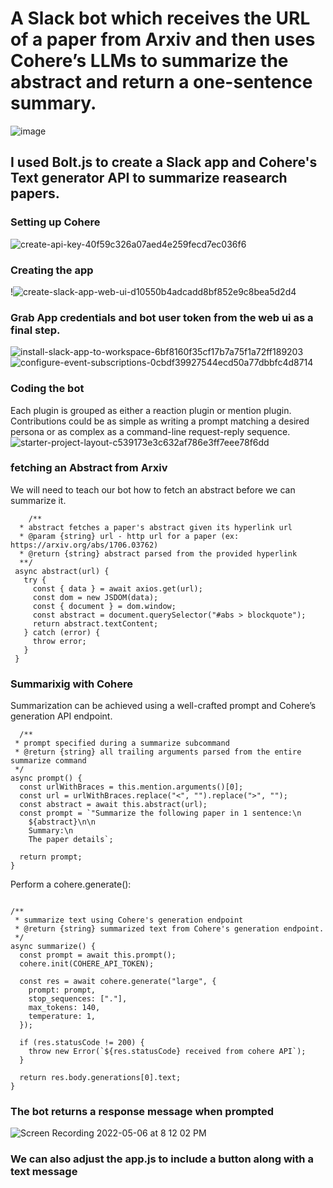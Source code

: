 
# A Slack bot which receives the URL of a paper from Arxiv and then uses Cohere’s LLMs to summarize the abstract and return a one-sentence summary.
![image](https://user-images.githubusercontent.com/63557848/167219007-156db099-9ab3-4bd3-942e-3df1558b3b03.png)

## I used Bolt.js to create a Slack app and Cohere's Text generator API to summarize reasearch papers.

### Setting up Cohere
![create-api-key-40f59c326a07aed4e259fecd7ec036f6](https://user-images.githubusercontent.com/63557848/167220054-f7de55c8-fe02-4c4d-ac30-8be049df72d1.gif)

### Creating the app 
!![create-slack-app-web-ui-d10550b4adcadd8bf852e9c8bea5d2d4](https://user-images.githubusercontent.com/63557848/167220073-a006bc11-291c-412e-8945-d943d94b3082.gif)

### Grab App credentials and bot user token from the web ui as a final step.
![install-slack-app-to-workspace-6bf8160f35cf17b7a75f1a72ff189203](https://user-images.githubusercontent.com/63557848/167220142-ad02e580-c96e-4a7b-9536-c8a5c4c29d9a.gif)
![configure-event-subscriptions-0cbdf39927544ecd50a77dbbfc4d8714](https://user-images.githubusercontent.com/63557848/167220173-041d8fae-0bc9-4bd1-8a40-d5bce87340b7.gif)

### Coding the bot
Each plugin is grouped as either a reaction plugin or mention plugin. Contributions could be as simple as writing a prompt matching a desired persona or as complex as a command-line request-reply sequence.
![starter-project-layout-c539173e3c632af786e3ff7eee78f6dd](https://user-images.githubusercontent.com/63557848/167220223-03dc9df9-71f6-4391-b769-d6b7ead7e45d.gif)

### fetching an Abstract from Arxiv
We will need to teach our bot how to fetch an abstract before we can summarize it.

 ```
     /**
   * abstract fetches a paper's abstract given its hyperlink url
   * @param {string} url - http url for a paper (ex: https://arxiv.org/abs/1706.03762)
   * @return {string} abstract parsed from the provided hyperlink
   **/
  async abstract(url) {
    try {
      const { data } = await axios.get(url);
      const dom = new JSDOM(data);
      const { document } = dom.window;
      const abstract = document.querySelector("#abs > blockquote");
      return abstract.textContent;
    } catch (error) {
      throw error;
    }
  }
  ```
  
  ### Summarixig with Cohere
  Summarization can be achieved using a well-crafted prompt and Cohere’s generation API endpoint.
  ```
    /**
   * prompt specified during a summarize subcommand
   * @return {string} all trailing arguments parsed from the entire summarize command
   */
  async prompt() {
    const urlWithBraces = this.mention.arguments()[0];
    const url = urlWithBraces.replace("<", "").replace(">", "");
    const abstract = await this.abstract(url);
    const prompt = `"Summarize the following paper in 1 sentence:\n
      ${abstract}\n\n
      Summary:\n
      The paper details`;

    return prompt;
  }
  ```
  
  Perform a cohere.generate():
  ```

  /**
   * summarize text using Cohere's generation endpoint
   * @return {string} summarized text from Cohere's generation endpoint.
   */
  async summarize() {
    const prompt = await this.prompt();
    cohere.init(COHERE_API_TOKEN);

    const res = await cohere.generate("large", {
      prompt: prompt,
      stop_sequences: ["."],
      max_tokens: 140,
      temperature: 1,
    });

    if (res.statusCode != 200) {
      throw new Error(`${res.statusCode} received from cohere API`);
    }

    return res.body.generations[0].text;
  }
  ```
  
  ### The bot returns a response message when prompted
  ![Screen Recording 2022-05-06 at 8 12 02 PM](https://user-images.githubusercontent.com/63557848/167229895-354c2c30-42ea-42b9-890d-09f9b0cdf234.gif)

  ### We can also adjust the app.js to include a button along with a text message
  
